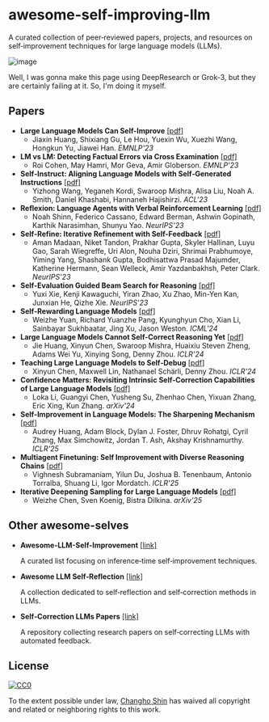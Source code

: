 # awesome-self-improving-llm
A curated collection of peer‑reviewed papers, projects, and resources on self‑improvement techniques for large language models (LLMs).

![image](https://github.com/user-attachments/assets/f99f87eb-5bb1-4057-bc1b-362eea3468ac)

Well, I was gonna make this page using DeepResearch or Grok-3, but they are certainly failing at it. So, I'm doing it myself.

## Papers
- **Large Language Models Can Self-Improve** [[pdf]](https://aclanthology.org/2023.emnlp-main.67.pdf)
  - Jiaxin Huang, Shixiang Gu, Le Hou, Yuexin Wu, Xuezhi Wang, Hongkun Yu, Jiawei Han. *EMNLP'23*
- **LM vs LM: Detecting Factual Errors via Cross Examination** [[pdf]](https://aclanthology.org/2023.emnlp-main.778.pdf)
  - Roi Cohen, May Hamri, Mor Geva, Amir Globerson. *EMNLP'23*
- **Self‑Instruct: Aligning Language Models with Self‑Generated Instructions** [[pdf]](https://arxiv.org/pdf/2212.10560)
  - Yizhong Wang, Yeganeh Kordi, Swaroop Mishra, Alisa Liu, Noah A. Smith, Daniel Khashabi, Hannaneh Hajishirzi. *ACL'23*
- **Reflexion: Language Agents with Verbal Reinforcement Learning** [[pdf]](https://openreview.net/pdf?id=vAElhFcKW6)
  - Noah Shinn, Federico Cassano, Edward Berman, Ashwin Gopinath, Karthik Narasimhan, Shunyu Yao. *NeurIPS'23*
- **Self-Refine: Iterative Refinement with Self-Feedback** [[pdf]](https://arxiv.org/pdf/2303.17651)
  - Aman Madaan, Niket Tandon, Prakhar Gupta, Skyler Hallinan, Luyu Gao, Sarah Wiegreffe, Uri Alon, Nouha Dziri, Shrimai Prabhumoye, Yiming Yang, Shashank Gupta, Bodhisattwa Prasad Majumder, Katherine Hermann, Sean Welleck, Amir Yazdanbakhsh, Peter Clark. *NeurIPS'23*
- **Self-Evaluation Guided Beam Search for Reasoning** [[pdf]](https://arxiv.org/pdf/2305.00633)
  - Yuxi Xie, Kenji Kawaguchi, Yiran Zhao, Xu Zhao, Min-Yen Kan, Junxian He, Qizhe Xie. *NeurIPS'23*
- **Self‑Rewarding Language Models** [[pdf]](https://arxiv.org/pdf/2401.10020)
  - Weizhe Yuan, Richard Yuanzhe Pang, Kyunghyun Cho, Xian Li, Sainbayar Sukhbaatar, Jing Xu, Jason Weston. *ICML'24*
- **Large Language Models Cannot Self-Correct Reasoning Yet** [[pdf]](https://openreview.net/pdf?id=IkmD3fKBPQ)
  - Jie Huang, Xinyun Chen, Swaroop Mishra, Huaixiu Steven Zheng, Adams Wei Yu, Xinying Song, Denny Zhou. *ICLR'24*
- **Teaching Large Language Models to Self‑Debug** [[pdf]](https://openreview.net/pdf?id=KuPixIqPiq)
  - Xinyun Chen, Maxwell Lin, Nathanael Schärli, Denny Zhou. *ICLR'24*
- **Confidence Matters: Revisiting Intrinsic Self-Correction Capabilities of Large Language Models** [[pdf]](https://arxiv.org/pdf/2402.12563v3)
  - Loka Li, Guangyi Chen, Yusheng Su, Zhenhao Chen, Yixuan Zhang, Eric Xing, Kun Zhang. *arXiv'24* 
- **Self-Improvement in Language Models: The Sharpening Mechanism** [[pdf]](https://arxiv.org/pdf/2412.01951)
  - Audrey Huang, Adam Block, Dylan J. Foster, Dhruv Rohatgi, Cyril Zhang, Max Simchowitz, Jordan T. Ash, Akshay Krishnamurthy. *ICLR'25*
- **Multiagent Finetuning: Self Improvement with Diverse Reasoning Chains** [[pdf]](https://arxiv.org/pdf/2501.05707)
  - Vighnesh Subramaniam, Yilun Du, Joshua B. Tenenbaum, Antonio Torralba, Shuang Li, Igor Mordatch. *ICLR'25*
- **Iterative Deepening Sampling for Large Language Models** [[pdf]](https://arxiv.org/pdf/2502.05449)
  - Weizhe Chen, Sven Koenig, Bistra Dilkina. *arXiv'25*

## Other awesome-selves
- **Awesome-LLM-Self-Improvement** [[link]](https://github.com/dongxiangjue/Awesome-LLM-Self-Improvement)
    
    A curated list focusing on inference‑time self‑improvement techniques.
    
- **Awesome LLM Self‑Reflection** [[link]](https://github.com/rxlqn/awesome-llm-self-reflection)
    
    A collection dedicated to self‑reflection and self‑correction methods in LLMs.
    
- **Self‑Correction LLMs Papers** [[link]](https://github.com/teacherpeterpan/self-correction-llm-papers)
    
    A repository collecting research papers on self‑correcting LLMs with automated feedback.
  
## License
[![CC0](http://mirrors.creativecommons.org/presskit/buttons/88x31/svg/cc-zero.svg)](https://creativecommons.org/publicdomain/zero/1.0/)

To the extent possible under law, [Changho Shin](https://github.com/ch-shin) has waived all copyright and related or neighboring rights to this work.
